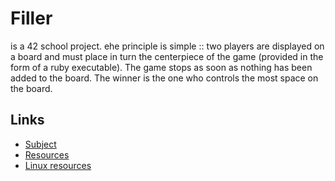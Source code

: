 # Filler

is a 42 school project. ehe principle is simple :: two players are displayed on a board and must place in turn the centerpiece of the game (provided in the form of a ruby ​​executable). The game stops as soon as nothing has been added to the board. The winner is the one who controls the most space on the board.

## Links

- [Subject](https://cdn.intra.42.fr/pdf/pdf/4670/filler.en.pdf)
- [Resources](https://projects.intra.42.fr/uploads/document/document/1204/resources.zip)
- [Linux resources](https://projects.intra.42.fr/uploads/document/document/1674/ressources-linux.zip)
